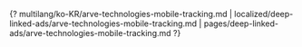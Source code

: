 {? multilang/ko-KR/arve-technologies-mobile-tracking.md | localized/deep-linked-ads/arve-technologies-mobile-tracking.md | pages/deep-linked-ads/arve-technologies-mobile-tracking.md ?}
